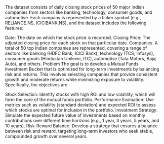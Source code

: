 The dataset consists of daily closing stock prices of 50 major Indian companies from sectors like banking, technology, consumer goods, and automotive. Each company is represented by a ticker symbol (e.g., RELIANCE.NS, ICICIBANK.NS), and the dataset includes the following features:

Date: The date on which the stock price is recorded.
Closing Price: The adjusted closing price for each stock on that particular date.
Companies: A total of 50 top Indian companies are represented, covering a range of sectors like banking (HDFC Bank, ICICI Bank), technology (TCS, Infosys), consumer goods (Hindustan Unilever, ITC), automotive (Tata Motors, Bajaj Auto), and others.
Problem
The goal is to develop a Mutual Funds Investment Bucket that is optimized for long-term investments by balancing risk and returns. This involves selecting companies that provide consistent growth and moderate returns while minimizing exposure to volatility. Specifically, the objectives are:

Stock Selection: Identify stocks with high ROI and low volatility, which will form the core of the mutual funds portfolio.
Performance Evaluation: Use metrics such as volatility (standard deviation) and expected ROI to assess which stocks are optimal for inclusion in the portfolio.
Investment Strategy: Simulate the expected future value of investments based on monthly contributions over different time horizons (e.g., 1 year, 3 years, 5 years, and 10 years).
Risk-Reward Balance: Develop a strategy that ensures a balance between risk and reward, targeting long-term investors who seek stable, compounded growth over several years.
